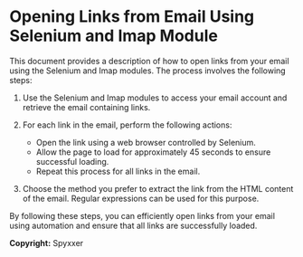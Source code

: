 # Opening Links from Email Using Selenium and Imap Module

This document provides a description of how to open links from your email using the Selenium and Imap modules. The process involves the following steps:

1. Use the Selenium and Imap modules to access your email account and retrieve the email containing links.

2. For each link in the email, perform the following actions:
   - Open the link using a web browser controlled by Selenium.
   - Allow the page to load for approximately 45 seconds to ensure successful loading.
   - Repeat this process for all links in the email.

3. Choose the method you prefer to extract the link from the HTML content of the email. Regular expressions can be used for this purpose.

By following these steps, you can efficiently open links from your email using automation and ensure that all links are successfully loaded.





**Copyright:** Spyxxer
